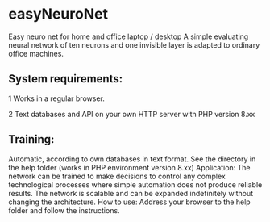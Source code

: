 # easyNeuroNet
Easy neuro net for home and office laptop / desktop
A simple evaluating neural network of ten neurons and one invisible layer is adapted to ordinary office machines.
## System requirements:

1 Works in a regular browser.

2 Text databases and API on your own HTTP server with PHP version 8.xx

## Training:
Automatic, according to own databases in text format. See the directory in the help folder (works in PHP environment version 8.xx)
Application:
The network can be trained to make decisions to control any complex technological processes where simple automation does not produce reliable results.
The network is scalable and can be expanded indefinitely without changing the architecture.
How to use:
Address your browser to the help folder and follow the instructions.
